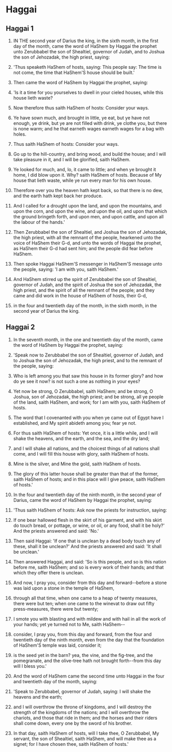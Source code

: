 # Haggai

## Haggai 1

1. IN THE second year of Darius the king, in the sixth month, in the first day of the month, came the word of HaShem by Haggai the prophet unto Zerubbabel the son of Shealtiel, governor of Judah, and to Joshua the son of Jehozadak, the high priest, saying:

2. 'Thus speaketh HaShem of hosts, saying: This people say: The time is not come, the time that HaShem'S house should be built.'

3. Then came the word of HaShem by Haggai the prophet, saying:

4. 'Is it a time for you yourselves to dwell in your cieled houses, while this house lieth waste?

5. Now therefore thus saith HaShem of hosts: Consider your ways.

6. Ye have sown much, and brought in little, ye eat, but ye have not enough, ye drink, but ye are not filled with drink, ye clothe you, but there is none warm; and he that earneth wages earneth wages for a bag with holes.

7. Thus saith HaShem of hosts: Consider your ways.

8. Go up to the hill-country, and bring wood, and build the house; and I will take pleasure in it, and I will be glorified, saith HaShem.

9. Ye looked for much, and, lo, it came to little; and when ye brought it home, I did blow upon it. Why? saith HaShem of hosts. Because of My house that lieth waste, while ye run every man for his own house.

10. Therefore over you the heaven hath kept back, so that there is no dew, and the earth hath kept back her produce.

11. And I called for a drought upon the land, and upon the mountains, and upon the corn, and upon the wine, and upon the oil, and upon that which the ground bringeth forth, and upon men, and upon cattle, and upon all the labour of the hands.'

12. Then Zerubbabel the son of Shealtiel, and Joshua the son of Jehozadak, the high priest, with all the remnant of the people, hearkened unto the voice of HaShem their G-d, and unto the words of Haggai the prophet, as HaShem their G-d had sent him; and the people did fear before HaShem.

13. Then spoke Haggai HaShem'S messenger in HaShem'S message unto the people, saying: 'I am with you, saith HaShem.'

14. And HaShem stirred up the spirit of Zerubbabel the son of Shealtiel, governor of Judah, and the spirit of Joshua the son of Jehozadak, the high priest, and the spirit of all the remnant of the people; and they came and did work in the house of HaShem of hosts, their G-d,

15. in the four and twentieth day of the month, in the sixth month, in the second year of Darius the king. 

## Haggai 2

1. In the seventh month, in the one and twentieth day of the month, came the word of HaShem by Haggai the prophet, saying:

2. 'Speak now to Zerubbabel the son of Shealtiel, governor of Judah, and to Joshua the son of Jehozadak, the high priest, and to the remnant of the people, saying:

3. Who is left among you that saw this house in its former glory? and how do ye see it now? is not such a one as nothing in your eyes?

4. Yet now be strong, O Zerubbabel, saith HaShem; and be strong, O Joshua, son of Jehozadak, the high priest; and be strong, all ye people of the land, saith HaShem, and work; for I am with you, saith HaShem of hosts.

5. The word that I covenanted with you when ye came out of Egypt have I established, and My spirit abideth among you; fear ye not.

6. For thus saith HaShem of hosts: Yet once, it is a little while, and I will shake the heavens, and the earth, and the sea, and the dry land;

7. and I will shake all nations, and the choicest things of all nations shall come, and I will fill this house with glory, saith HaShem of hosts.

8. Mine is the silver, and Mine the gold, saith HaShem of hosts.

9. The glory of this latter house shall be greater than that of the former, saith HaShem of hosts; and in this place will I give peace, saith HaShem of hosts.'

10. In the four and twentieth day of the ninth month, in the second year of Darius, came the word of HaShem by Haggai the prophet, saying:

11. 'Thus saith HaShem of hosts: Ask now the priests for instruction, saying:

12. If one bear hallowed flesh in the skirt of his garment, and with his skirt do touch bread, or pottage, or wine, or oil, or any food, shall it be holy?' And the priests answered and said: 'No.'

13. Then said Haggai: 'If one that is unclean by a dead body touch any of these, shall it be unclean?' And the priests answered and said: 'It shall be unclean.'

14. Then answered Haggai, and said: 'So is this people, and so is this nation before me, saith HaShem; and so is every work of their hands; and that which they offer there is unclean.

15. And now, I pray you, consider from this day and forward--before a stone was laid upon a stone in the temple of HaShem,

16. through all that time, when one came to a heap of twenty measures, there were but ten; when one came to the winevat to draw out fifty press-measures, there were but twenty;

17. I smote you with blasting and with mildew and with hail in all the work of your hands; yet ye turned not to Me, saith HaShem--

18. consider, I pray you, from this day and forward, from the four and twentieth day of the ninth month, even from the day that the foundation of HaShem'S temple was laid, consider it;

19. is the seed yet in the barn? yea, the vine, and the fig-tree, and the pomegranate, and the olive-tree hath not brought forth--from this day will I bless you.'

20. And the word of HaShem came the second time unto Haggai in the four and twentieth day of the month, saying:

21. 'Speak to Zerubbabel, governor of Judah, saying: I will shake the heavens and the earth;

22. and I will overthrow the throne of kingdoms, and I will destroy the strength of the kingdoms of the nations; and I will overthrow the chariots, and those that ride in them; and the horses and their riders shall come down, every one by the sword of his brother.

23. In that day, saith HaShem of hosts, will I take thee, O Zerubbabel, My servant, the son of Shealtiel, saith HaShem, and will make thee as a signet; for I have chosen thee, saith HaShem of hosts.'  